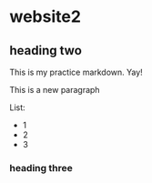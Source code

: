 # website2

## heading two

This is my practice markdown.
Yay!

This is a new paragraph

List:
- 1
- 2
- 3

### heading three
